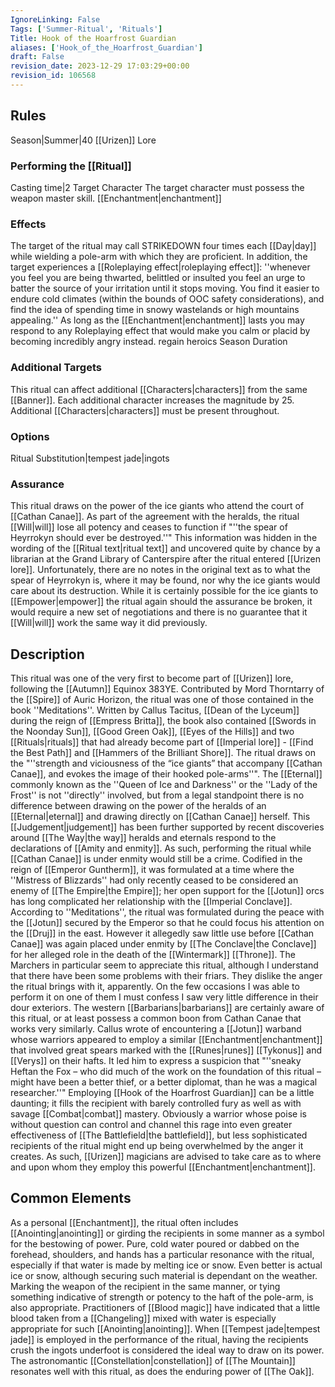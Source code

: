 ```yaml
---
IgnoreLinking: False
Tags: ['Summer-Ritual', 'Rituals']
Title: Hook of the Hoarfrost Guardian
aliases: ['Hook_of_the_Hoarfrost_Guardian']
draft: False
revision_date: 2023-12-29 17:03:29+00:00
revision_id: 106568
---
```


## Rules
Season|Summer|40
[[Urizen]] Lore
### Performing the [[Ritual]]
Casting time|2 Target Character The target character must possess the weapon master skill.
[[Enchantment|enchantment]] 
### Effects
The target of the ritual may call STRIKEDOWN four times each [[Day|day]] while wielding a pole-arm with which they are proficient.
In addition, the target experiences a [[Roleplaying effect|roleplaying effect]]: ''whenever you feel you are being thwarted, belittled or insulted you feel an urge to batter the source of your irritation until it stops moving. You find it easier to endure cold climates (within the bounds of OOC safety considerations), and find the idea of spending time in snowy wastelands or high mountains appealing.''
As long as the [[Enchantment|enchantment]] lasts you may respond to any Roleplaying effect that would make you calm or placid by becoming incredibly angry instead. 
regain heroics
Season Duration
### Additional Targets
This ritual can affect additional [[Characters|characters]] from the same [[Banner]]. Each additional character increases the magnitude by 25. Additional [[Characters|characters]] must be present throughout.
### Options
Ritual Substitution|tempest jade|ingots
### Assurance
This ritual draws on the power of the ice giants who attend the court of [[Cathan Canae]]. As part of the agreement with the heralds, the ritual [[Will|will]] lose all potency and ceases to function if "''the spear of Heyrrokyn should ever be destroyed.''" This information was hidden in the wording of the [[Ritual text|ritual text]] and uncovered quite by chance by a librarian at the Grand Library of Canterspire after the ritual entered [[Urizen lore]]. Unfortunately, there are no notes in the original text as to what the spear of Heyrrokyn is, where it may be found, nor why the ice giants would care about its destruction. While it is certainly possible for the ice giants to [[Empower|empower]] the ritual again should the assurance be broken, it would require a new set of negotiations and there is no guarantee that it [[Will|will]] work the same way it did previously.
## Description
This ritual was one of the very first to become part of [[Urizen]] lore, following the [[Autumn]] Equinox 383YE. Contributed by Mord Thorntarry of the [[Spire]] of Auric Horizon, the ritual was one of those contained in the book ''Meditations''. Written by Callus Tacitus, [[Dean of the Lyceum]] during the reign of [[Empress Britta]], the book also contained [[Swords in the Noonday Sun]], [[Good Green Oak]], [[Eyes of the Hills]] and two [[Rituals|rituals]] that had already become part of [[Imperial lore]] - [[Find the Best Path]] and [[Hammers of the Brilliant Shore]].
The ritual draws on the "''strength and viciousness of the “ice giants” that accompany [[Cathan Canae]], and evokes the image of their hooked pole-arms''". The [[Eternal]] commonly known as the ''Queen of Ice and Darkness'' or the ''Lady of the Frost'' is not ''directly'' involved, but from a legal standpoint there is no difference between drawing on the power of the heralds of an [[Eternal|eternal]] and drawing directly on [[Cathan Canae]] herself. This [[Judgement|judgement]] has been further supported by recent discoveries around [[The Way|the way]] heralds and eternals respond to the declarations of [[Amity and enmity]]. As such, performing the ritual while [[Cathan Canae]] is under enmity would still be a crime.
Codified in the reign of [[Emperor Guntherm]], it was formulated at a time where the ''Mistress of Blizzards'' had only recently ceased to be considered an enemy of [[The Empire|the Empire]]; her open support for the [[Jotun]] orcs has long complicated her relationship with the [[Imperial Conclave]]. According to ''Meditations'', the ritual was formulated during the peace with the [[Jotun]] secured by the Emperor so that he could focus his attention on the [[Druj]] in the east. However it allegedly saw little use before [[Cathan Canae]] was again placed under enmity by [[The Conclave|the Conclave]] for her alleged role in the death of the [[Wintermark]] [[Throne]]. 
The Marchers in particular seem to appreciate this ritual, although I understand that there have been some problems with their friars. They dislike the anger the ritual brings with it, apparently. On the few occasions I was able to perform it on one of them I must confess I saw very little difference in their dour exteriors.
The western [[Barbarians|barbarians]] are certainly aware of this ritual, or at least possess a common boon from Cathan Canae that works very similarly. Callus wrote of encountering a [[Jotun]] warband whose warriors appeared to employ a similar [[Enchantment|enchantment]] that involved great spears marked with the [[Runes|runes]] [[Tykonus]] and [[Verys]] on their hafts. It led him to express a suspicion that "''sneaky Heftan the Fox – who did much of the work on the foundation of this ritual – might have been a better thief, or a better diplomat, than he was a magical researcher.''"
Employing [[Hook of the Hoarfrost Guardian]] can be a little daunting; it fills the recipient with barely controlled fury as well as with savage [[Combat|combat]] mastery. Obviously a warrior whose poise is without question can control and channel this rage into even greater effectiveness of [[The Battlefield|the battlefield]], but less sophisticated recipients of the ritual might end up being overwhelmed by the anger it creates. As such, [[Urizen]] magicians are advised to take care as to where and upon whom they employ this powerful [[Enchantment|enchantment]].
## Common Elements
As a personal [[Enchantment]], the ritual often includes [[Anointing|anointing]] or girding the recipients in some manner as a symbol for the bestowing of power. Pure, cold water poured or dabbed on the forehead, shoulders, and hands has a particular resonance with the ritual, especially if that water is made by melting ice or snow. Even better is actual ice or snow, although securing such material is dependant on the weather. Marking the weapon of the recipient in the same manner, or tying something indicative of strength or potency to the haft of the pole-arm, is also appropriate. Practitioners of [[Blood magic]] have indicated that a little blood taken from a [[Changeling]] mixed with water is especially appropriate for such [[Anointing|anointing]].
When [[Tempest jade|tempest jade]] is employed in the performance of the ritual, having the recipients crush the ingots underfoot is considered the ideal way to draw on its power.
The astronomantic [[Constellation|constellation]] of [[The Mountain]] resonates well with this ritual, as does the enduring power of [[The Oak]].